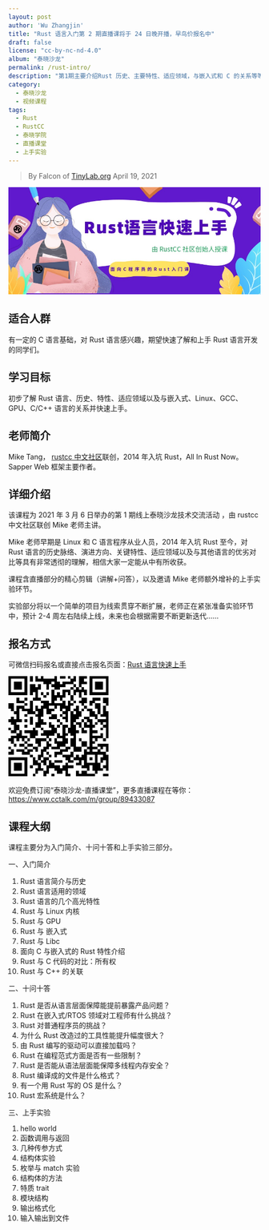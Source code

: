 ```yaml
---
layout: post
author: 'Wu Zhangjin'
title: "Rust 语言入门第 2 期直播课将于 24 日晚开播，早鸟价报名中"
draft: false
license: "cc-by-nc-nd-4.0"
album: "泰晓沙龙"
permalink: /rust-intro/
description: "第1期主要介绍Rust 历史、主要特性、适应领域，与嵌入式和 C 的关系等等，本期增补上手实验环节"
category:
  - 泰晓沙龙
  - 视频课程
tags:
  - Rust
  - RustCC
  - 泰晓学院
  - 直播课堂
  - 上手实验
---
```


> By Falcon of [TinyLab.org][1]
> April 19, 2021

![Rust 课程宣传图](/wp-content/uploads/2021/03/rust/rust-course-pic.jpg)

## 适合人群

有一定的 C 语言基础，对 Rust 语言感兴趣，期望快速了解和上手 Rust 语言开发的同学们。

## 学习目标

初步了解 Rust 语言、历史、特性、适应领域以及与嵌入式、Linux、GCC、GPU、C/C++ 语言的关系并快速上手。

## 老师简介

Mike Tang， [rustcc 中文社区](http://rustcc.cn)联创，2014 年入坑 Rust，All In Rust Now。Sapper Web 框架主要作者。

## 详细介绍

该课程为 2021 年 3 月 6 日举办的第 1 期线上泰晓沙龙技术交流活动 ，由 rustcc 中文社区联创 Mike 老师主讲。

Mike 老师早期是 Linux 和 C 语言程序从业人员，2014 年入坑 Rust 至今，对 Rust 语言的历史脉络、演进方向、关键特性、适应领域以及与其他语言的优劣对比等具有非常透彻的理解，相信大家一定能从中有所收获。

课程含直播部分的精心剪辑（讲解+问答），以及邀请 Mike 老师额外增补的上手实验环节。

实验部分将以一个简单的项目为线索贯穿不断扩展，老师正在紧张准备实验环节中，预计 2-4 周左右陆续上线，未来也会根据需要不断更新迭代……

## 报名方式

可微信扫码报名或直接点击报名页面：[Rust 语言快速上手](https://www.cctalk.com/m/group/89507527)

![Rust 课程二维码](/images/courses/rust-course-qrcode.png)

欢迎免费订阅“泰晓沙龙-直播课堂”，更多直播课程在等你：<https://www.cctalk.com/m/group/89433087>

## 课程大纲

课程主要分为入门简介、十问十答和上手实验三部分。

一、入门简介

1. Rust 语言简介与历史
2. Rust 语言适用的领域
3. Rust 语言的几个高光特性
4. Rust 与 Linux 内核
5. Rust 与 GPU
6. Rust 与 嵌入式
7. Rust 与 Libc
8. 面向 C 与嵌入式的 Rust 特性介绍
9. Rust 与 C 代码的对比：所有权
10. Rust 与 C++ 的关联

二、十问十答

1. Rust 是否从语言层面保障能提前暴露产品问题？
2. Rust 在嵌入式/RTOS 领域对工程师有什么挑战？
3. Rust 对普通程序员的挑战？
4. 为什么 Rust 改造过的工具性能提升幅度很大？
5. 由 Rust 编写的驱动可以直接加载吗？
6. Rust 在编程范式方面是否有一些限制？
7. Rust 是否能从语法层面能保障多线程内存安全？
8. Rust 编译成的文件是什么格式？
9. 有一个用 Rust 写的 OS 是什么？
10. Rust 宏系统是什么？

三、上手实验

1. hello world
2. 函数调用与返回
3. 几种传参方式
4. 结构体实验
5. 枚举与 match 实验
6. 结构体的方法
7. 特质 trait
8. 模块结构
9. 输出格式化
10. 输入输出到文件

[1]: http://tinylab.org

